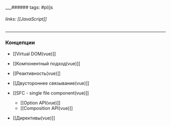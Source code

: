 
___###### tags: #pl/js
###### links: [[JavaScript]]
___
### Концепции
- [[Virtual DOM(vue)]]
- [[Компонентный подход(vue)]]
- [[Реактивность(vue)]]
- [[Двустороннее связывание(vue)]]

- [[SFC - single file component(vue)]]
	- [[Option API(vue)]]
	- [[Composition API(vue)]]
- [[Директивы(vue)]]